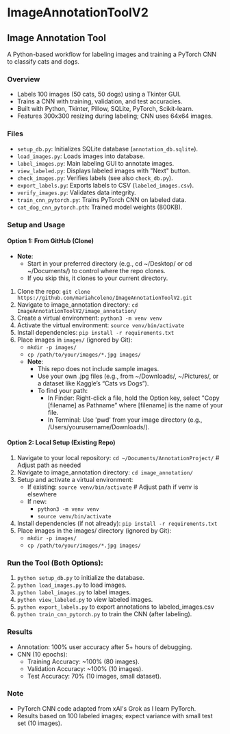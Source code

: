 # ImageAnnotationToolV2
## Image Annotation Tool
A Python-based workflow for labeling images and training a PyTorch CNN to classify cats and dogs.

### Overview
- Labels 100 images (50 cats, 50 dogs) using a Tkinter GUI.
- Trains a CNN with training, validation, and test accuracies.
- Built with Python, Tkinter, Pillow, SQLite, PyTorch, Scikit-learn.
- Features 300x300 resizing during labeling; CNN uses 64x64 images.

### Files
- `setup_db.py`: Initializes SQLite database (`annotation_db.sqlite`).
- `load_images.py`: Loads images into database.
- `label_images.py`: Main labeling GUI to annotate images.
- `view_labeled.py`: Displays labeled images with "Next" button.
- `check_images.py`: Verifies labels (see also `check_db.py`).
- `export_labels.py`: Exports labels to CSV (`labeled_images.csv`).
- `verify_images.py`: Validates data integrity.
- `train_cnn_pytorch.py`: Trains PyTorch CNN on labeled data.
- `cat_dog_cnn_pytorch.pth`: Trained model weights (800KB).

### Setup and Usage
#### Option 1: From GitHub (Clone)
- **Note**: 
  - Start in your preferred directory (e.g., cd ~/Desktop/ or cd ~/Documents/) to control where the repo clones. 
  - If you skip this, it clones to your current directory.
1. Clone the repo: `git clone https://github.com/mariahcoleno/ImageAnnotationToolV2.git`
2. Navigate to image_annotation directory: `cd ImageAnnotationToolV2/image_annotation/`
3. Create a virtual environment: `python3 -m venv venv`
4. Activate the virtual environment: `source venv/bin/activate`
5. Install dependencies: `pip install -r requirements.txt`
6. Place images in `images/` (ignored by Git):
   - `mkdir -p images/`
   - `cp /path/to/your/images/*.jpg images/`
   - **Note**: 
     - This repo does not include sample images.
     - Use your own .jpg files (e.g., from ~/Downloads/, ~/Pictures/, or a dataset like Kaggle’s “Cats vs Dogs”). 
     - To find your path:
       - In Finder: Right-click a file, hold the Option key, select "Copy [filename] as Pathname” where [filename] is the name of your file. 
       - In Terminal: Use 'pwd' from your image directory (e.g., /Users/yourusername/Downloads/).

#### Option 2: Local Setup (Existing Repo)
1. Navigate to your local repository: `cd ~/Documents/AnnotationProject/` # Adjust path as needed
2. Navigate to image_annotation directory: `cd image_annotation/`
3. Setup and activate a virtual environment:
   - If existing: `source venv/bin/activate` # Adjust path if venv is elsewhere
   - If new:
     - `python3 -m venv venv`
     - `source venv/bin/activate`
4. Install dependencies (if not already): `pip install -r requirements.txt`
5. Place images in the images/ directory (ignored by Git): 
   - `mkdir -p images/`
   - `cp /path/to/your/images/*.jpg images/`

### Run the Tool (Both Options):
1. `python setup_db.py` to initialize the database.
2. `python load_images.py` to load images.
3. `python label_images.py` to label images.
4. `python view_labeled.py` to view labeled images.
5. `python export_labels.py` to export annotations to labeled_images.csv
6. `python train_cnn_pytorch.py` to train the CNN (after labeling).

### Results
- Annotation: 100% user accuracy after 5+ hours of debugging.
- CNN (10 epochs):
  - Training Accuracy: ~100% (80 images).
  - Validation Accuracy: ~100% (10 images).
  - Test Accuracy: 70% (10 images, small dataset).

### Note
- PyTorch CNN code adapted from xAI's Grok as I learn PyTorch.
- Results based on 100 labeled images; expect variance with small test set (10 images).
